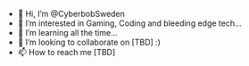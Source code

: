 - 👋 Hi, I’m @CyberbobSweden
- 👀 I’m interested in Gaming, Coding and bleeding edge tech...
- 🌱 I’m learning all the time...
- 💞️ I’m looking to collaborate on [TBD] :)
- 📫 How to reach me [TBD]

<!---
CyberbobSweden/CyberbobSweden is a ✨ special ✨ repository because its `README.md` (this file) appears on your GitHub profile.
You can click the Preview link to take a look at your changes.
--->
